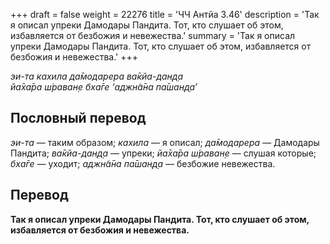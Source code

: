 +++
draft = false
weight = 22276
title = 'ЧЧ Антйа 3.46'
description = 'Так я описал упреки Дамодары Пандита. Тот, кто слушает об этом, избавляется от безбожия и невежества.'
summary = 'Так я описал упреки Дамодары Пандита. Тот, кто слушает об этом, избавляется от безбожия и невежества.'
+++

_эи-та кахила да̄модарера ва̄кйа-дан̣д̣а  
йа̄ха̄ра ш́раван̣е бха̄ге ‘аджн̃а̄на па̄шан̣д̣а’_

## Пословный перевод

_эи_\-_та_ — таким образом; _кахила_ — я описал; _да̄модарера_ — Дамодары Пандита; _ва̄кйа_\-_дан̣д̣а_ — упреки; _йа̄ха̄ра_ _ш́раван̣е_ — слушая которые; _бха̄ге_ — уходит; _аджн̃а̄на_ _па̄шан̣д̣а_ — безбожие невежества.

## Перевод

**Так я описал упреки Дамодары Пандита. Тот, кто слушает об этом, избавляется от безбожия и невежества.**
